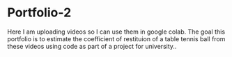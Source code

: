# Portfolio-2
Here I am uploading videos so I can use them in google colab. The goal this portfolio is to estimate the coefficient of restituion of a table tennis ball from these videos using code as part of a project for university..
